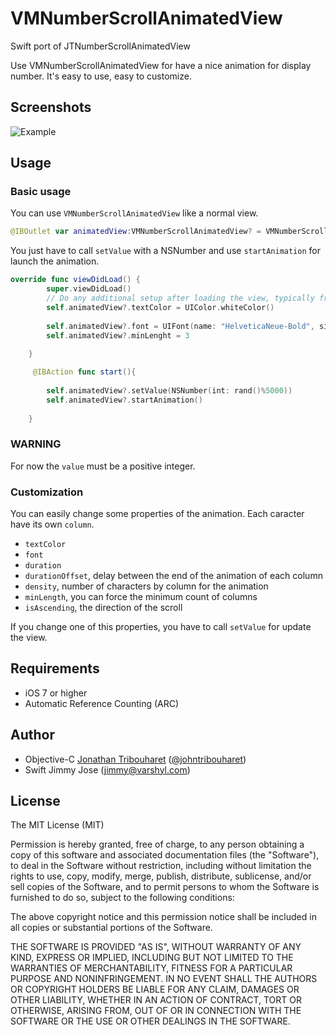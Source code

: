 VMNumberScrollAnimatedView
==========================

Swift port of JTNumberScrollAnimatedView

Use VMNumberScrollAnimatedView for have a nice animation for display number.
It's easy to use, easy to customize.


## Screenshots

![Example](./Screens/example.gif "Example View")

## Usage

### Basic usage

You can use `VMNumberScrollAnimatedView` like a normal view.

```Swift
@IBOutlet var animatedView:VMNumberScrollAnimatedView? = VMNumberScrollAnimatedView?()
```

You just have to call `setValue` with a NSNumber and use `startAnimation` for launch the animation.

```Swift
override func viewDidLoad() {
        super.viewDidLoad()
        // Do any additional setup after loading the view, typically from a nib.
        self.animatedView?.textColor = UIColor.whiteColor()
        
        self.animatedView?.font = UIFont(name: "HelveticaNeue-Bold", size: 42)!
        self.animatedView?.minLenght = 3
        
    }

     @IBAction func start(){
    
        self.animatedView?.setValue(NSNumber(int: rand()%5000))
        self.animatedView?.startAnimation()
    
    }

```

### WARNING

For now the `value` must be a positive integer.

### Customization

You can easily change some properties of the animation.
Each caracter have its own `column`.

- `textColor`
- `font`
- `duration`
- `durationOffset`, delay between the end of the animation of each column
- `density`, number of characters by column for the animation
- `minLength`, you can force the minimum count of columns
- `isAscending`, the direction of the scroll

If you change one of this properties, you have to call `setValue` for update the view.

## Requirements

- iOS 7 or higher
- Automatic Reference Counting (ARC)

## Author

- Objective-C [Jonathan Tribouharet](https://github.com/jonathantribouharet) ([@johntribouharet](https://twitter.com/johntribouharet))
- Swift  Jimmy Jose (jimmy@varshyl.com)

## License

The MIT License (MIT)

Permission is hereby granted, free of charge, to any person obtaining a copy of this software and associated documentation files (the "Software"), to deal in the Software without restriction, including without limitation the rights to use, copy, modify, merge, publish, distribute, sublicense, and/or sell copies of the Software, and to permit persons to whom the Software is furnished to do so, subject to the following conditions:

The above copyright notice and this permission notice shall be included in all copies or substantial portions of the Software.

THE SOFTWARE IS PROVIDED "AS IS", WITHOUT WARRANTY OF ANY KIND, EXPRESS OR IMPLIED, INCLUDING BUT NOT LIMITED TO THE WARRANTIES OF MERCHANTABILITY, FITNESS FOR A PARTICULAR PURPOSE AND NONINFRINGEMENT. IN NO EVENT SHALL THE AUTHORS OR COPYRIGHT HOLDERS BE LIABLE FOR ANY CLAIM, DAMAGES OR OTHER
LIABILITY, WHETHER IN AN ACTION OF CONTRACT, TORT OR OTHERWISE, ARISING FROM, OUT OF OR IN CONNECTION WITH THE SOFTWARE OR THE USE OR OTHER DEALINGS IN THE SOFTWARE.
